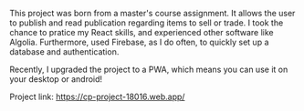 This project was born from a master's course assignment. It allows the user to publish and read publication regarding items to sell or trade.
I took the chance to pratice my React skills, and experienced other software like Algolia. Furthermore, used Firebase, as I do often, to quickly set up a database and authentication.

Recently, I upgraded the project to a PWA, which means you can use it on your desktop or android!


Project link: https://cp-project-18016.web.app/
